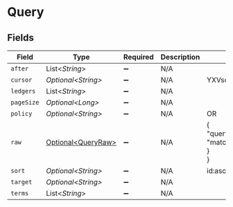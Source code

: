 # Query


## Fields

| Field                                                  | Type                                                   | Required                                               | Description                                            | Example                                                |
| ------------------------------------------------------ | ------------------------------------------------------ | ------------------------------------------------------ | ------------------------------------------------------ | ------------------------------------------------------ |
| `after`                                                | List\<*String*>                                        | :heavy_minus_sign:                                     | N/A                                                    |                                                        |
| `cursor`                                               | *Optional\<String>*                                    | :heavy_minus_sign:                                     | N/A                                                    | YXVsdCBhbmQgYSBtYXhpbXVtIG1heF9yZXN1bHRzLol=           |
| `ledgers`                                              | List\<*String*>                                        | :heavy_minus_sign:                                     | N/A                                                    |                                                        |
| `pageSize`                                             | *Optional\<Long>*                                      | :heavy_minus_sign:                                     | N/A                                                    |                                                        |
| `policy`                                               | *Optional\<String>*                                    | :heavy_minus_sign:                                     | N/A                                                    | OR                                                     |
| `raw`                                                  | [Optional\<QueryRaw>](../../models/shared/QueryRaw.md) | :heavy_minus_sign:                                     | N/A                                                    | {<br/>"query": {<br/>"match_all": {}<br/>}<br/>}       |
| `sort`                                                 | *Optional\<String>*                                    | :heavy_minus_sign:                                     | N/A                                                    | id:asc                                                 |
| `target`                                               | *Optional\<String>*                                    | :heavy_minus_sign:                                     | N/A                                                    |                                                        |
| `terms`                                                | List\<*String*>                                        | :heavy_minus_sign:                                     | N/A                                                    |                                                        |
